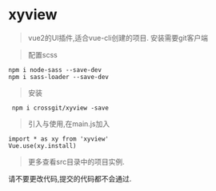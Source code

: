 # xyview

> vue2的UI插件,适合vue-cli创建的项目. 安装需要git客户端

> 配置scss

    npm i node-sass --save-dev
    npm i sass-loader --save-dev

> 安装

     npm i crossgit/xyview -save

> 引入与使用,在main.js加入

    import * as xy from 'xyview' 
    Vue.use(xy.install)

 > 更多查看src目录中的项目实例.
 
 请不要更改代码,提交的代码都不会通过.